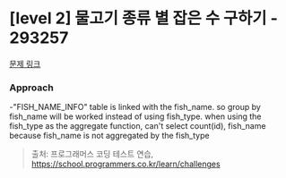 # [level 2] 물고기 종류 별 잡은 수 구하기 - 293257 

[문제 링크](https://school.programmers.co.kr/learn/courses/30/lessons/293257) 

### Approach
-"FISH_NAME_INFO" table is linked with the fish_name. so group by fish_name will be worked instead of using fish_type. when using the fish_type as the aggregate function, can't select count(id), fish_name because fish_name is not aggregated by the fish_type

> 출처: 프로그래머스 코딩 테스트 연습, https://school.programmers.co.kr/learn/challenges

